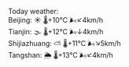 Today weather:  
Beijing: ☀️   🌡️+10°C 🌬️↙4km/h  
Tianjin: 🌫  🌡️+12°C 🌬️↓4km/h  
Shijiazhuang: ⛅️  🌡️+11°C 🌬️↘5km/h  
Tangshan: 🌦   🌡️+13°C 🌬️↙4km/h  
